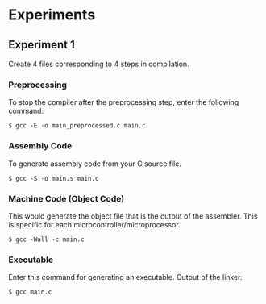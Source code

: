 # Experiments

## Experiment 1
Create 4 files corresponding to 4 steps in compilation.

### Preprocessing
To stop the compiler after the preprocessing step, enter the following command:
```console
$ gcc -E -o main_preprocessed.c main.c
```

### Assembly Code
To generate assembly code from your C source file.
```console
$ gcc -S -o main.s main.c
```

### Machine Code (Object Code)
This would generate the object file that is the output of the assembler. This is specific for each microcontroller/microprocessor.
```console
$ gcc -Wall -c main.c
```

### Executable
Enter this command for generating an executable. Output of the linker.
```console
$ gcc main.c
```